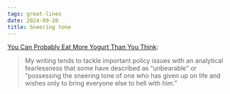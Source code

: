 ```yaml
---
tags: great-lines
date: 2024-09-20
title: Sneering tone
---
```


[You Can Probably Eat More Yogurt Than You Think](https://defector.com/you-can-probably-eat-more-yogurt-than-you-think):

> My writing tends to tackle important policy issues with an analytical fearlessness that some have described as “unbearable” or “possessing the sneering tone of one who has given up on life and wishes only to bring everyone else to hell with him.”